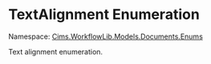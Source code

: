 # TextAlignment Enumeration

Namespace: [Cims.WorkflowLib.Models.Documents.Enums](Cims.WorkflowLib.Models.Documents.Enums.md)

Text alignment enumeration.

